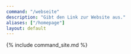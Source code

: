 ```yaml
---
command: "/webseite"
description: "Gibt den Link zur Website aus."
aliases: ["/homepage"]
layout: default
---
```

{% include command_site.md %}
